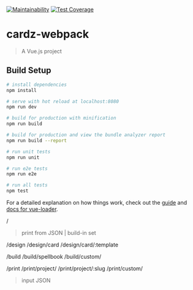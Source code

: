 [![Maintainability](https://api.codeclimate.com/v1/badges/16b10def47d153885633/maintainability)](https://codeclimate.com/github/schnick3rs/cardz/maintainability)
[![Test Coverage](https://api.codeclimate.com/v1/badges/16b10def47d153885633/test_coverage)](https://codeclimate.com/github/codeclimate/codeclimate/test_coverage)

# cardz-webpack

> A Vue.js project

## Build Setup

``` bash
# install dependencies
npm install

# serve with hot reload at localhost:8080
npm run dev

# build for production with minification
npm run build

# build for production and view the bundle analyzer report
npm run build --report

# run unit tests
npm run unit

# run e2e tests
npm run e2e

# run all tests
npm test
```

For a detailed explanation on how things work, check out the [guide](http://vuejs-templates.github.io/webpack/) and [docs for vue-loader](http://vuejs.github.io/vue-loader).

/
> print from JSON | build-in set 

/design
/design/card
/design/card/:template

/build
/build/spellbook
/build/custom/

/print
/print/project/
/print/project/:slug
/print/custom/
> input JSON
